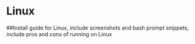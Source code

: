 # Linux

\##Install guide for Linux, include screenshots and bash prompt snippets, include pros and cons of running on Linux
